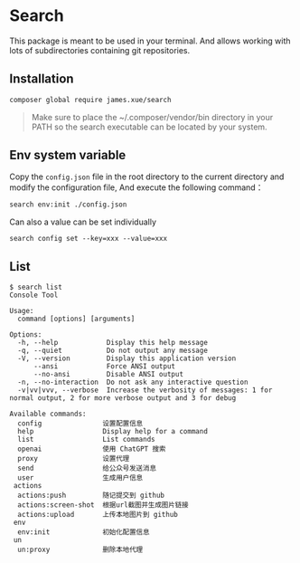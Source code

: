# Search

This package is meant to be used in your terminal. And allows
working with lots of subdirectories containing git repositories.

## Installation

```bash
composer global require james.xue/search
```

> Make sure to place the ~/.composer/vendor/bin directory in your PATH so the search executable can be located by your system.

## Env system variable

Copy the `config.json` file in the root directory to the current directory and modify the configuration file, And execute the following command：

```bash
search env:init ./config.json
```

Can also a value can be set individually

```shell
search config set --key=xxx --value=xxx
```

## List

```shell
$ search list
Console Tool

Usage:
  command [options] [arguments]

Options:
  -h, --help            Display this help message
  -q, --quiet           Do not output any message
  -V, --version         Display this application version
      --ansi            Force ANSI output
      --no-ansi         Disable ANSI output
  -n, --no-interaction  Do not ask any interactive question
  -v|vv|vvv, --verbose  Increase the verbosity of messages: 1 for normal output, 2 for more verbose output and 3 for debug

Available commands:
  config               设置配置信息
  help                 Display help for a command
  list                 List commands
  openai               使用 ChatGPT 搜索
  proxy                设置代理
  send                 给公众号发送消息
  user                 生成用户信息
 actions
  actions:push         随记提交到 github
  actions:screen-shot  根据url截图并生成图片链接
  actions:upload       上传本地图片到 github
 env
  env:init             初始化配置信息
 un
  un:proxy             删除本地代理
```
